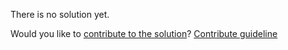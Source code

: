 
There is no solution yet.

Would you like to [contribute to the solution](https://github.com/BFEdev/BFE.dev-solutions/blob/main/question/what-is-body-of-304_en.md)? [Contribute guideline](https://github.com/BFEdev/BFE.dev-solutions#how-to-contribute)
